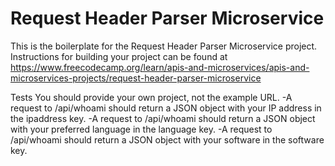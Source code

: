 # Request Header Parser Microservice

This is the boilerplate for the Request Header Parser Microservice project. Instructions for building your project can be found at https://www.freecodecamp.org/learn/apis-and-microservices/apis-and-microservices-projects/request-header-parser-microservice

Tests
You should provide your own project, not the example URL.
-A request to /api/whoami should return a JSON object with your IP address in the ipaddress key.
-A request to /api/whoami should return a JSON object with your preferred language in the language key.
-A request to /api/whoami should return a JSON object with your software in the software key.
